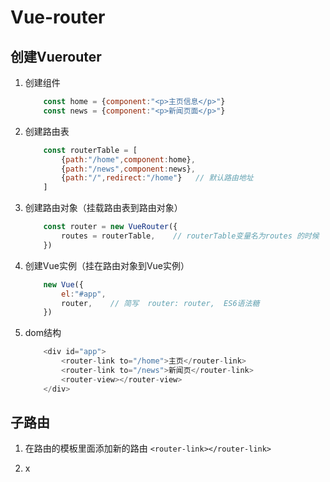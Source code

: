 # Vue-router

## 创建Vuerouter

1. 创建组件

    ```js
        const home = {component:"<p>主页信息</p>"}
        const news = {component:"<p>新闻页面</p>"}
    ```

2. 创建路由表

    ```js
        const routerTable = [
            {path:"/home",component:home},
            {path:"/news",component:news},
            {path:"/",redirect:"/home"}   // 默认路由地址
        ]
    ```

3. 创建路由对象（挂载路由表到路由对象）

    ```js
        const router = new VueRouter({
            routes = routerTable,    // routerTable变量名为routes 的时候   可以简写为  routes
        })
    ```

4. 创建Vue实例（挂在路由对象到Vue实例）

    ```js
        new Vue({
            el:"#app",
            router,    // 简写  router: router,  ES6语法糖
        })
    ```

5. dom结构

    ```js
        <div id="app">
            <router-link to="/home">主页</router-link>
            <router-link to="/news">新闻页</router-link>
            <router-view></router-view>
        </div>
    ```

## 子路由

1. 在路由的模板里面添加新的路由 `<router-link></router-link>`

2. x
